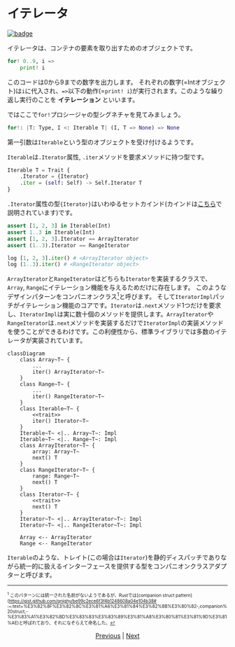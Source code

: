 # イテレータ

[![badge](https://img.shields.io/endpoint.svg?url=https%3A%2F%2Fgezf7g7pd5.execute-api.ap-northeast-1.amazonaws.com%2Fdefault%2Fsource_up_to_date%3Fowner%3Derg-lang%26repos%3Derg%26ref%3Dmain%26path%3Ddoc/EN/syntax/16_iterator.md%26commit_hash%3D20aa4f02b994343ab9600317cebafa2b20676467)](https://gezf7g7pd5.execute-api.ap-northeast-1.amazonaws.com/default/source_up_to_date?owner=erg-lang&repos=erg&ref=main&path=doc/EN/syntax/16_iterator.md&commit_hash=20aa4f02b994343ab9600317cebafa2b20676467)

イテレータは、コンテナの要素を取り出すためのオブジェクトです。

```python
for! 0..9, i =>
    print! i
```

このコードは0から9までの数字を出力します。
それぞれの数字(=Intオブジェクト)は`i`に代入され、`=>`以下の動作(=`print! i`)が実行されます。このような繰り返し実行のことを __イテレーション__ といいます。

ではここで`for!`プロシージャの型シグネチャを見てみましょう。

```python
for!: |T: Type, I <: Iterable T| (I, T => None) => None
```

第一引数は`Iterable`という型のオブジェクトを受け付けるようです。

`Iterable`は`.Iterator`属性, `.iter`メソッドを要求メソッドに持つ型です。

```python
Iterable T = Trait {
    .Iterator = {Iterator}
    .iter = (self: Self) -> Self.Iterator T
}
```

`.Iterator`属性の型`{Iterator}`はいわゆるセットカインド(カインドは[こちら](./type/advanced/kind.md)で説明されています)です。

```python
assert [1, 2, 3] in Iterable(Int)
assert 1..3 in Iterable(Int)
assert [1, 2, 3].Iterator == ArrayIterator
assert (1..3).Iterator == RangeIterator

log [1, 2, 3].iter() # <ArrayIterator object>
log (1..3).iter() # <RangeIterator object>
```

`ArrayIterator`と`RangeIterator`はどちらも`Iterator`を実装するクラスで、`Array`, `Range`にイテレーション機能を与えるためだけに存在します。
このようなデザインパターンをコンパニオンクラス[<sup id="f1">1</sup>](#1)と呼びます。
そして`IteratorImpl`パッチがイテレーション機能のコアです。`Iterator`は`.next`メソッド1つだけを要求し、`IteratorImpl`は実に数十個のメソッドを提供します。`ArrayIterator`や`RangeIterator`は`.next`メソッドを実装するだけで`IteratorImpl`の実装メソッドを使うことができるわけです。この利便性から、標準ライブラリでは多数のイテレータが実装されています。

```mermaid
classDiagram
    class Array~T~ {
        ...
        iter() ArrayIterator~T~
    }
    class Range~T~ {
        ...
        iter() RangeIterator~T~
    }
    class Iterable~T~ {
        <<trait>>
        iter() Iterator~T~
    }
    Iterable~T~ <|.. Array~T~: Impl
    Iterable~T~ <|.. Range~T~: Impl
    class ArrayIterator~T~ {
        array: Array~T~
        next() T
    }
    class RangeIterator~T~ {
        range: Range~T~
        next() T
    }
    class Iterator~T~ {
        <<trait>>
        next() T
    }
    Iterator~T~ <|.. ArrayIterator~T~: Impl
    Iterator~T~ <|.. RangeIterator~T~: Impl

    Array <-- ArrayIterator
    Range <-- RangeIterator
```

`Iterable`のような、トレイト(この場合は`Iterator`)を静的ディスパッチでありながら統一的に扱えるインターフェースを提供する型をコンパニオンクラスアダプターと呼びます。

---

<span id="1" style="font-size:x-small"><sup>1</sup> このパターンには統一された名前がないようであるが、Rustでは[companion struct pattern](https://gist.github.com/qnighy/be99c2ece6f3f4b1248608a04e104b38# :~:text=%E3%82%8F%E3%82%8C%E3%81%A6%E3%81%84%E3%82%8B%E3%80%82-,companion%20struct,-%E3%83%A1%E3%82%BD%E3%83%83%E3%83%89%E3%81%A8%E3%80%81%E3%81%9D%E3%81%AE)と呼ばれており、それになぞらえて命名した。[↩](#f1) </span>

<p align='center'>
    <a href='./16_type.md'>Previous</a> | <a href='./18_mutability.md'>Next</a>
</p>
